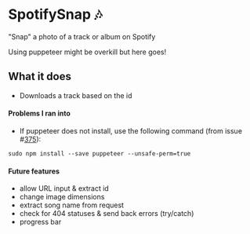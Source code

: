 # SpotifySnap :notes:
"Snap" a photo of a track or album on Spotify

Using puppeteer might be overkill but here goes!

## What it does
- Downloads a track based on the id

#### Problems I ran into
- If puppeteer does not install, use the following command (from issue #[375](https://github.com/puppeteer/puppeteer/issues/375)):
```
sudo npm install --save puppeteer --unsafe-perm=true
```

#### Future features
- allow URL input & extract id
- change image dimensions
- extract song name from request
- check for 404 statuses & send back errors (try/catch)
- progress bar